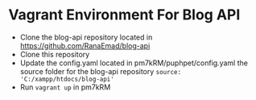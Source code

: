 # Vagrant Environment For Blog API 
- Clone the blog-api repository located in https://github.com/RanaEmad/blog-api
- Clone this repository
- Update the config.yaml located in pm7kRM/puphpet/config.yaml the source folder for the blog-api repository
  ```source: 'C:/xampp/htdocs/blog-api' ```
- Run ```vagrant up``` in pm7kRM